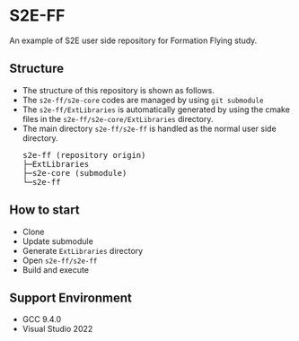 # S2E-FF
An example of S2E user side repository for Formation Flying study.

## Structure
- The structure of this repository is shown as follows.
- The `s2e-ff/s2e-core` codes are managed by using `git submodule`
- The `s2e-ff/ExtLibraries` is automatically generated by using the cmake files in the `s2e-ff/s2e-core/ExtLibraries` directory.
- The main directory `s2e-ff/s2e-ff` is handled as the normal user side directory.
  <pre>
  s2e-ff (repository origin)
  ├─ExtLibraries
  ├─s2e-core (submodule)
  └─s2e-ff
  </pre>

## How to start
- Clone
- Update submodule
- Generate `ExtLibraries` directory
- Open `s2e-ff/s2e-ff`
- Build and execute

## Support Environment
- GCC 9.4.0
- Visual Studio 2022
